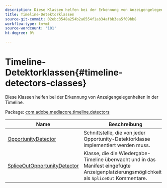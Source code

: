 ```yaml
---
description: Diese Klassen helfen bei der Erkennung von Anzeigengelegenheiten in der Timeline.
title: Timeline-Detektorklassen
source-git-commit: 02ebc3548a254b2a6554f1ab34afbb3ea5f09bb8
workflow-type: tm+mt
source-wordcount: '101'
ht-degree: 0%

---
```


# Timeline-Detektorklassen{#timeline-detectors-classes}

Diese Klassen helfen bei der Erkennung von Anzeigengelegenheiten in der Timeline.

Package: [com.adobe.mediacore.timeline.detectors](https://help.adobe.com/en_US/primetime/api/psdk/asdoc-dhls_1.4/com/adobe/mediacore/timeline/detectors/package-detail.html)

| Name | Beschreibung |
|---|---|
| [OpportunityDetector](https://help.adobe.com/en_US/primetime/api/psdk/asdoc-dhls_1.4/com/adobe/mediacore/timeline/detectors/OpportunityDetector.html) | Schnittstelle, die von jeder Opportunity-Detektorklasse implementiert werden muss. |
| [SpliceOutOpportunityDetector](https://help.adobe.com/en_US/primetime/api/psdk/asdoc-dhls_1.4/com/adobe/mediacore/timeline/detectors/SpliceOutOpportunityDetector.html) | Klasse, die die Wiedergabe-Timeline überwacht und in das Manifest eingefügte Anzeigenplatzierungsmöglichkeiten als `SpliceOut` Kommentare. |
